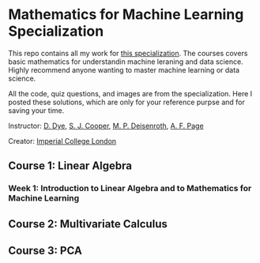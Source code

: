 # Mathematics for Machine Learning Specialization
This repo contains all my work for [this specialization](https://www.coursera.org/specializations/mathematics-machine-learning). The courses covers basic mathematics for understandin machine leraning and data science. Highly recommend anyone wanting to master machine learning or data science.

All the code, quiz questions, and images are from the specialization. Here I posted these solutions, which are only for your reference purpse and for saving your time. 

Instructor: [D. Dye](https://www.imperial.ac.uk/people/david.dye), [S. J. Cooper](https://www.imperial.ac.uk/people/samuel.cooper), [M. P. Deisenroth](http://wp.doc.ic.ac.uk/sml/author/mpd37/), [A. F. Page](https://fourier.space/)

Creator: [Imperial College London](https://www.imperial.ac.uk/)

## Course 1: Linear Algebra
### Week 1: Introduction to Linear Algebra and to Mathematics for Machine Learning
## Course 2: Multivariate Calculus
## Course 3: PCA
